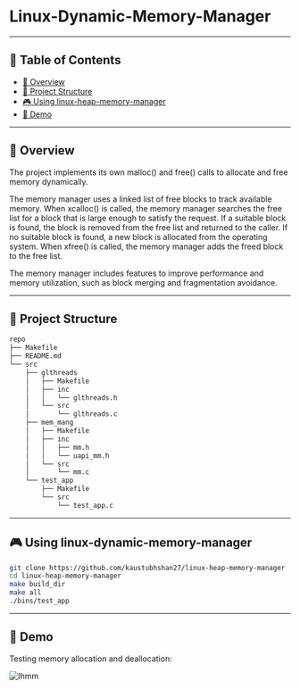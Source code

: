 # Linux-Dynamic-Memory-Manager

---


## 📒 Table of Contents
- [📍 Overview](#-overview)
- [📂 Project Structure](#-project-structure)
- [🎮 Using linux-heap-memory-manager](#-using-linux-dynamic-memory-manager)
- [🚀 Demo](#-demo)


---


## 📍 Overview
The project implements its own malloc() and free() calls to allocate and free memory dynamically. 

The memory manager uses a linked list of free blocks to track available memory. When xcalloc() is called, the memory manager searches the free list for a block that is large enough to satisfy the request. If a suitable block is found, the block is removed from the free list and returned to the caller. If no suitable block is found, a new block is allocated from the operating system. When xfree() is called, the memory manager adds the freed block to the free list.

The memory manager includes features to improve performance and memory utilization, such as block merging and fragmentation avoidance.


---


## 📂 Project Structure


```bash
repo
├── Makefile
├── README.md
└── src
    ├── glthreads
    │   ├── Makefile
    │   ├── inc
    │   │   └── glthreads.h
    │   └── src
    │       └── glthreads.c
    ├── mem_mang
    │   ├── Makefile
    │   ├── inc
    │   │   ├── mm.h
    │   │   └── uapi_mm.h
    │   └── src
    │       └── mm.c
    └── test_app
        ├── Makefile
        └── src
            └── test_app.c

```


---


## 🎮 Using linux-dynamic-memory-manager

```bash
git clone https://github.com/kaustubhshan27/linux-heap-memory-manager
cd linux-heap-memory-manager
make build_dir
make all
./bins/test_app
```


---


## 🚀 Demo


Testing memory allocation and deallocation:


![lhmm](https://github.com/kaustubhshan27/linux-heap-memory-manager/assets/32894621/1047f340-1cb4-4e9a-88f1-63579e203f39)
